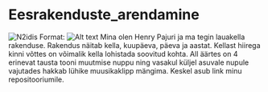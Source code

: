 # Eesrakenduste_arendamine

![N2idis](/images/n2idis.JPG)
Format: ![Alt text](url)
Mina olen Henry Pajuri ja ma tegin lauakella rakenduse. Rakendus näitab kella, kuupäeva, päeva ja aastat. 
Kellast hiirega kinni võttes on võimalik kella lohistada soovitud kohta. 
All äärtes on 4 erinevat tausta tooni muutmise nuppu ning vasakul küljel asuvale nupule vajutades hakkab lühike muusikaklipp mängima. 
Keskel asub link minu repositooriumile.

